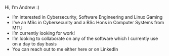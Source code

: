 Hi, I’m Andrew :)
- I’m interested in Cybersecurity, Software Engineering and Linux Gaming
- I've an MSc in Cybersecurity and a BSc Hons in Computer Systems from MTU
- I’m currently looking for work!
- I’m looking to collaborate on any of the software which I currently use on a day to day basis
- You can reach out to me either here or on LinkedIn
